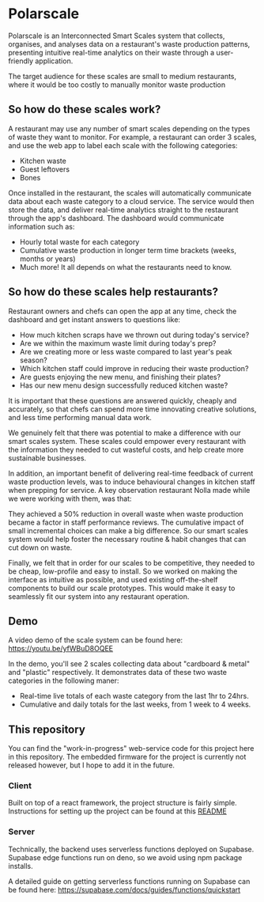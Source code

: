 # Polarscale

Polarscale is an Interconnected Smart Scales system that collects, organises, and analyses data on a restaurant's waste production patterns, presenting intuitive real-time analytics on their waste through a user-friendly application.

The target audience for these scales are small to medium restaurants, where it would be too costly to manually monitor waste production

## So how do these scales work?

A restaurant may use any number of smart scales depending on the types of waste they want to monitor. For example, a restaurant can order 3 scales, and use the web app to label each scale with the following categories:

* Kitchen waste
* Guest leftovers
* Bones

Once installed in the restaurant, the scales will automatically communicate data about each waste category to a cloud service. The service would then store the data, and deliver real-time analytics straight to the restaurant through the app's dashboard. The dashboard would communicate information such as:

* Hourly total waste for each category
* Cumulative waste production in longer term time brackets (weeks, months or years)
* Much more! It all depends on what the restaurants need to know.

## So how do these scales help restaurants?

Restaurant owners and chefs can open the app at any time, check the dashboard and get instant answers to questions like:

* How much kitchen scraps have we thrown out during today's service?
* Are we within the maximum waste limit during today's prep?
* Are we creating more or less waste compared to last year's peak season?
* Which kitchen staff could improve in reducing their waste production?
* Are guests enjoying the new menu, and finishing their plates?
* Has our new menu design successfully reduced kitchen waste?

It is important that these questions are answered quickly, cheaply and accurately, so that chefs can spend more time innovating creative solutions, and less time performing manual data work.

We genuinely felt that there was potential to make a difference with our smart scales system. These scales could empower every restaurant with the information they needed to cut wasteful costs, and help create more sustainable businesses.

In addition, an important benefit of delivering real-time feedback of current waste production levels, was to induce behavioural changes in kitchen staff when prepping for service. A key observation restaurant Nolla made while we were working with them, was that:

They achieved a 50% reduction in overall waste when waste production became a factor in staff performance reviews.
The cumulative impact of small incremental choices can make a big difference. So our smart scales system would help foster the necessary routine & habit changes that can cut down on waste.

Finally, we felt that in order for our scales to be competitive, they needed to be cheap, low-profile and easy to install. So we worked on making the interface as intuitive as possible, and used existing off-the-shelf components to build our scale prototypes. This would make it easy to seamlessly fit our system into any restaurant operation.

## Demo 

A video demo of the scale system can be found here: https://youtu.be/yfWBuD8OQEE 

In the demo, you'll see 2 scales collecting data about "cardboard & metal" and "plastic" respectively. It demonstrates data of these two waste categories in the following maner:
* Real-time live totals of each waste category from the last 1hr to 24hrs.
* Cumulative and daily totals for the last weeks, from 1 week to 4 weeks.

## This repository

You can find the "work-in-progress" web-service code for this project here in this repository. The embedded firmware for the project is currently not released however, but I hope to add it in the future.

### Client

Built on top of a react framework, the project structure is fairly simple. Instructions for setting up the project can be found at this [README](https://github.com/Caruychen/polarscale-demo/blob/main/client/README.md)

### Server

Technically, the backend uses serverless functions deployed on Supabase. Supabase edge functions run on deno, so we avoid using npm package installs. 

A detailed guide on getting serverless functions running on Supabase can be found here: https://supabase.com/docs/guides/functions/quickstart
